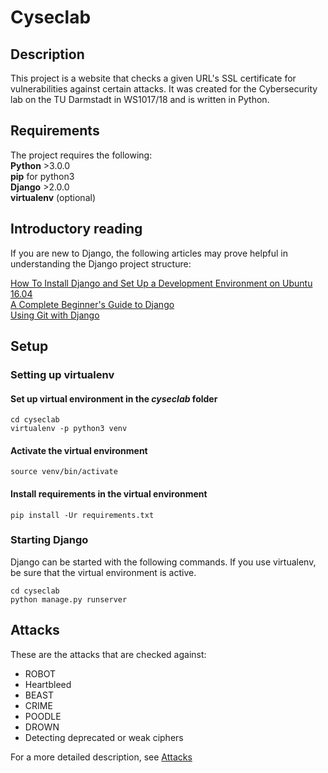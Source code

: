 # Cyseclab
## Description
This project is a website that checks a given URL's SSL certificate for vulnerabilities against certain attacks. It was created for the Cybersecurity lab on the TU Darmstadt in WS1017/18 and is written in Python.

## Requirements
The project requires the following:\
**Python** >3.0.0\
**pip** for python3\
**Django** >2.0.0\
**virtualenv** (optional)

## Introductory reading
If you are new to Django, the following articles may prove helpful in understanding the Django project structure:

[How To Install Django and Set Up a Development Environment on Ubuntu 16.04](https://www.digitalocean.com/community/tutorials/how-to-install-django-and-set-up-a-development-environment-on-ubuntu-16-04)\
[A Complete Beginner's Guide to Django](https://simpleisbetterthancomplex.com/series/beginners-guide/1.11/)\
[Using Git with Django](https://jeffknupp.com/blog/2012/02/07/using-git-with-django/)


## Setup
### Setting up virtualenv
#### Set up virtual environment in the _cyseclab_ folder
```
cd cyseclab
virtualenv -p python3 venv
```

#### Activate the virtual environment
```
source venv/bin/activate
```

#### Install requirements in the virtual environment
```
pip install -Ur requirements.txt
```

### Starting Django
Django can be started with the following commands. If you use virtualenv, be sure that the virtual environment is active.
```
cd cyseclab
python manage.py runserver
```

## Attacks
These are the attacks that are checked against:
* ROBOT
* Heartbleed
* BEAST
* CRIME
* POODLE
* DROWN
* Detecting deprecated or weak ciphers

For a more detailed description, see [Attacks](https://github.com/bluebird135/cyseclab/wiki/Attacks)

